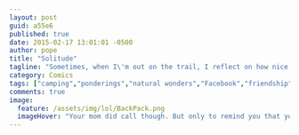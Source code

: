 ```yaml
---
layout: post
guid: a55e6
published: true
date: 2015-02-17 13:01:01 -0500
author: pope
title: "Solitude"
tagline: "Sometimes, when I\'m out on the trail, I reflect on how nice it is to be \"off the grid.\""
category: Comics
tags: ["camping","ponderings","natural wonders","Facebook","friendship","find even one friend","Facebook sure has gotten sassy"]
comments: true 
image:
  feature: /assets/img/lol/BackPack.png
  imageHover: "Your mom did call though. But only to remind you that you were an accident."
---
```


